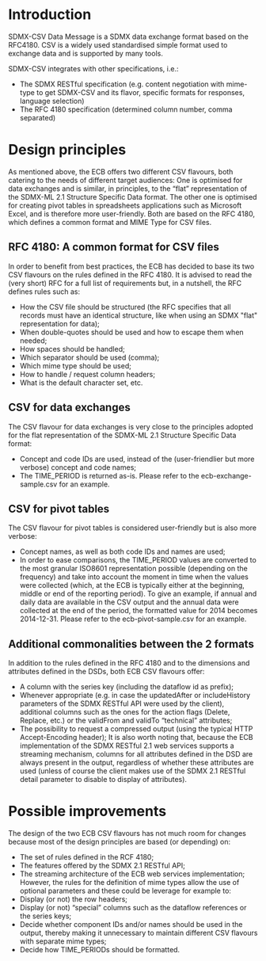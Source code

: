 # Introduction
SDMX-CSV Data Message is a SDMX data exchange format based on the RFC4180. CSV is a widely used standardised simple format used to exchange data and is supported by many tools.

SDMX-CSV integrates with other specifications, i.e.: 
- The SDMX RESTful specification (e.g. content negotiation with mime-type to get SDMX-CSV and its flavor, specific formats for responses, language selection)
- The RFC 4180 specification (determined column number, comma separated)

#	Design principles
As mentioned above, the ECB offers two different CSV flavours, both catering to the needs of different target audiences: One is optimised for data exchanges and is similar, in principles, to the “flat” representation of the SDMX-ML 2.1 Structure Specific Data format. The other one is optimised for creating pivot tables in spreadsheets applications such as Microsoft Excel, and is therefore more user-friendly. Both are based on the RFC 4180, which defines a common format and MIME Type for CSV files. 

##	RFC 4180: A common format for CSV files
In order to benefit from best practices, the ECB has decided to base its two CSV flavours on the rules defined in the RFC 4180. It is advised to read the (very short) RFC for a full list of requirements but, in a nutshell, the RFC defines rules such as:
- How the CSV file should be structured (the RFC specifies that all records must have an identical structure, like when using an SDMX "flat" representation for data);
- When double-quotes should be used and how to escape them when needed;
- How spaces should be handled;
- Which separator should be used (comma);
- Which mime type should be used;
- How to handle / request column headers;
- What is the default character set, etc.

##	CSV for data exchanges
The CSV flavour for data exchanges is very close to the principles adopted for the flat representation of the SDMX-ML 2.1 Structure Specific Data format:
-	Concept and code IDs are used, instead of the (user-friendlier but more verbose) concept and code names;
-	The TIME_PERIOD is returned as-is.
Please refer to the ecb-exchange-sample.csv for an example.

##	CSV for pivot tables
The CSV flavour for pivot tables is considered user-friendly but is also more verbose:
-	Concept names, as well as both code IDs and names are used;
-	In order to ease comparisons, the TIME_PERIOD values are converted to the most granular ISO8601 representation possible (depending on the frequency) and take into account the moment in time when the values were collected (which, at the ECB is typically either at the beginning, middle or end of the reporting period). To give an example, if annual and daily data are available in the CSV output and the annual data were collected at the end of the period, the formatted value for 2014 becomes 2014-12-31.
Please refer to the ecb-pivot-sample.csv for an example.

##	Additional commonalities between the 2 formats
In addition to the rules defined in the RFC 4180 and to the dimensions and attributes defined in the DSDs, both ECB CSV flavours offer:
-	A column with the series key (including the dataflow id as prefix);
-	Whenever appropriate (e.g. in case the updatedAfter or includeHistory parameters of the SDMX RESTful API were used by the client), additional columns such as the ones for the action flags (Delete, Replace, etc.) or the validFrom and validTo “technical” attributes;
-	The possibility to request a compressed output (using the typical HTTP Accept-Encoding header);
It is also worth noting that, because the ECB implementation of the SDMX RESTful 2.1 web services supports a streaming mechanism, columns for all attributes defined in the DSD are always present in the output, regardless of whether these attributes are used (unless of course the client makes use of the SDMX 2.1 RESTful detail parameter to disable to display of attributes).

#	Possible improvements
The design of the two ECB CSV flavours has not much room for changes because most of the design principles are based (or depending) on:
-	The set of rules defined in the RCF 4180;
-	The features offered by the SDMX 2.1 RESTful API;
-	The streaming architecture of the ECB web services implementation;
However, the rules for the definition of mime types allow the use of optional parameters and these could be leverage for example to:
-	Display (or not) the row headers;
-	Display (or not) “special” columns such as the dataflow references or the series keys;
-	Decide whether component IDs and/or names should be used in the output, thereby making it unnecessary to maintain different CSV flavours with separate mime types;
-	Decide how TIME_PERIODs should be formatted.

